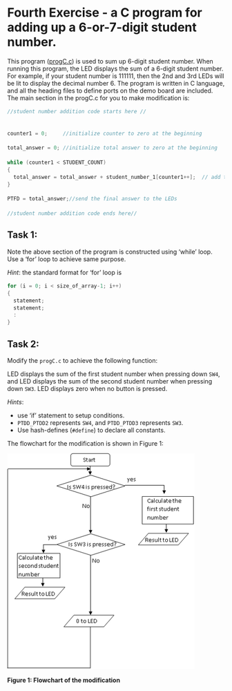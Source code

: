 # Fourth Exercise - a C program for adding up a 6-or-7-digit student number. 

This program ([progC.c](progC.c)) is used to sum up 6-digit student number. When running this program, the LED displays the sum of a 6-digit student number. For example, if your student number is 111111, then the 2nd and 3rd LEDs will be lit to display the decimal number 6. The program is written in C language, and all the heading files to define ports on the demo board are included. The main section in the progC.c for you to make modification is:

```C
//student number addition code starts here //
			   
			 
counter1 = 0;     //initialize counter to zero at the beginning	
			        
total_answer = 0; //initialize total answer to zero at the beginning
			        
while (counter1 < STUDENT_COUNT)
{
  total_answer = total_answer + student_number_1[counter1++];  // add the first student number to total answer and                                                                                      // increment counter by 1
}
			           
PTFD = total_answer;//send the final answer to the LEDs				
			 
//student number addition code ends here//
```

## Task 1:

Note the above section of the program is constructed using ‘while’ loop. Use a ‘for’ loop to achieve same purpose. 

*Hint*: the standard format for ‘for’ loop is 

```c
for (i = 0; i < size_of_array-1; i++)
{
  statement;
  statement;
  :
}
```

## Task 2:

Modify the `progC.c` to achieve the following function: 

LED displays the sum of the first student number when pressing down `SW4`, and LED displays the sum of the second student number when pressing down `SW3`. LED displays zero when no button is pressed.

*Hints*: 

* use ‘if’ statement to setup conditions. 
* `PTDD_PTDD2` represents `SW4`, and `PTDD_PTDD3` represents `SW3`. 
* Use hash-defines (`#define`) to declare all constants.

The flowchart for the modification is shown in Figure 1:

![flowchart for modification](flowchart.png)

**Figure 1: Flowchart of the modification**

